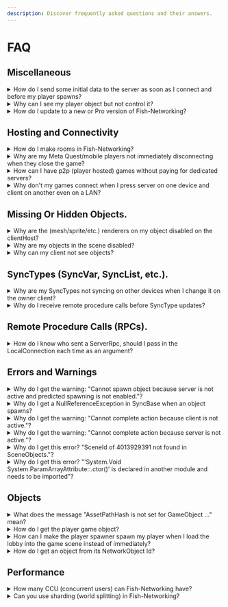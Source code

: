 ```yaml
---
description: Discover frequently asked questions and their answers.
---
```


# FAQ

## Miscellaneous

<details>

<summary>How do I send some initial data to the server as soon as I connect and before my player spawns?</summary>

Broadcast are generally the best choice for sending data without a player object. Many developers trade this data in a custom [authenticator ](../../fishnet-building-blocks/components/authenticator.md)class, which allows data to be sent before the client initializes anything at all for the network. See our PasswordAuthenticator script for an example of doing this.

Another approach is to use a custom player spawner instead of our [PlayerSpawner](../../fishnet-building-blocks/components/playerspawner.md). You may send broadcasts back and forward freely, and only spawn your player when you feel is right. See [broadcasts](../features/network-communication/broadcasts.md) for more information on this feature.

</details>

<details>

<summary>Why can I see my player object but not control it?</summary>

Most often when this occurs you actually are able to control your player, but you simply do not see them because your game could be using the incorrect camera. This is seen when more than one player spawns, and the player prefab has a live camera beneath them.

To resolve this issue simply use one camera in the scene and take over it as needed, or disable the camera on your player prefab and only enable it if you own the object.

</details>

<details>

<summary>How do I update to a new or Pro version of Fish-Networking?</summary>

You can install Fish-Networking free over Pro, and Pro over free without any issues. Just download free or Pro and import normally. See our [Pro section](../../overview/readme/pro-projects-and-support.md) for information on downloading Pro.

If you import a new version of Fish-Networking and there are immediately compile errors, delete your FishNet folder then import the latest version again.

</details>

## Hosting and Connectivity

<details>

<summary>How do I make rooms in Fish-Networking?</summary>

There are several ways to make rooms within Fish-Networking.

You can use a third party service which creates individual server instances, each acting as their own. There are several services which provide this, an example of one is [Edgegap](../server-hosting/edgegap-official-partner/).

Another option is to have a single Fish-Networking instance manage rooms in a single build. This reduces the complexity of a third party service but requires you to develop with [stacked scenes](../features/scene-management/scene-stacking.md) in mind. Our project [Lobby and Worlds ](../../overview/readme/pro-projects-and-support.md#projects)accomplishes this, and is available to supporters.

While stacked scenes aren't necessarily difficult, and support for them are built-into Fish-Networking, there are still some Unity limitations around them. An example being, not all physics API are available in stacked scenes. See [Physics Scenes](https://docs.unity3d.com/ScriptReference/PhysicsScene.html) for more information; there is also PhysicsScene2D.

</details>

<details>

<summary>Why are my Meta Quest/mobile players not immediately disconnecting when they close the game?</summary>

Mobile apps don't typically close like a normal application. Instead, mobile apps are suspended so that you may "re-open" them quickly.

Clients will likely disconnect if the game remains in the background for longer than the timeout settings on your Client/ServerManager.

Often you can utilize the Unity callback OnApplicationPause in mobile games to tell the ClientManager to disconnect.

</details>

<details>

<summary>How can I have p2p (player hosted) games without paying for dedicated servers?</summary>

A large variety of third party services allow you to host p2p games. Steam and EOS are the two most common ones, but plenty are available. We support both Steam and EOS.

</details>

<details>

<summary>Why don't my games connect when I press server on one device and client on another even on a LAN?</summary>

When trying to connect to your IP directly you must allow connections through your firewall. Be sure to adjust your firewall to allow the port used by your game.

You can also join/create LAN games without changing your firewall by using our [Fish-Networking Discovery addon](../../overview/asset-integrations/fish-network-discovery.md).

</details>

## Missing Or Hidden Objects.

<details>

<summary>Why are the (mesh/sprite/etc.) renderers on my object disabled on the clientHost?</summary>

By default when the clientHost is not an observer of an object the renders for the object are disabled. This is to simulate as if the object is not spawned for the clientHost, though it of course is as the server is still using the object.

You may disable this feature by changing a setting on the [ObserverManager](../../fishnet-building-blocks/components/managers/observermanager/). It's also possible to disable this per [NetworkObject](../../fishnet-building-blocks/components/network-object.md).

You can also utilize [NetworkObject events](https://firstgeargames.com/FishNet/api/api/FishNet.Object.NetworkObject.html#events) to manually update renderers.

</details>

<details>

<summary>Why are my objects in the scene disabled?</summary>

**First most, check the console for any Fish-Networking warnings or errors.**

Scene objects become disabled when the client is not an observer of the scene. Our [observer system](../features/observers/) controls what objects clients can see, spawn, and transmit.

The most common reason a client is not an observer of the scene is because the server has not added the client to the scene. This can be done manually if you know the client has the scene loaded, using a Fish-Networking SceneManager reference, and calling AddConnectionToScene. EG: sceneManager.AddConnectionToScene(yourClient).

You may just as well use our automated system but telling the SceneManager to load the scene for the client. See [this page](../features/scene-management/loading-scenes/) for more information on that.

If you are starting entering play mode with only one scene you may be manually spawning the player but not adding to starting scene. See our PlayerSpawner script within your Fish-Networking installation for an example of how to instantiate player prefabs, and add clients to scenes.

</details>

<details>

<summary>Why can my client not see objects?</summary>

Related: Why are my objects in the scene disabled?

Related: Why are the mesh/sprite/etc. renderers on my object disabled on the clientHost?

If a client is not an observer of an object then the server does not spawn the object for the client. See our [observers guide ](../features/observers/)for more information.

</details>

## SyncTypes (SyncVar, SyncList, etc.).

<details>

<summary>Why are my SyncTypes not syncing on other devices when I change it on the owner client?</summary>

Clients may update SyncTypes locally, but they are not synchronized over the network; only the server may synchronize SyncTypes. Typically, clients will send a Remote Procedure Call to the server indicating it wants to update something, and the server complies. See these guides for more information: [Remote Procedure Calls](../features/network-communication/remote-procedure-calls.md), [SyncTypes](../features/network-communication/synchronizing/).

</details>

<details>

<summary>Why do I receive remote procedure calls before SyncType updates?</summary>

SyncTimes run on intervals, defaulted to every 100ms if the SyncType has changed; the interval may be changed on the [ServerManager](../../fishnet-building-blocks/components/managers/server-manager.md).

However, even if the interval is met, SyncTypes always synchronize after remote procedure calls (RPC), even if you set them before calling the RPC. You can change SyncTypes to synchronize first on a per SyncType basis using [SyncTypeSettings](https://firstgeargames.com/FishNet/api/api/FishNet.Object.Synchronizing.SyncTypeSettings.html). Review also [SyncTypes guide](../features/network-communication/synchronizing/) thoroughly for updating a SyncTypes settings.

</details>

## Remote Procedure Calls (RPCs).

<details>

<summary>How do I know who sent a ServerRpc, should I pass in the LocalConnection each time as an argument?</summary>

By default only clients which own the objects may send a ServerRpc. You may bypass this restriction by setting 'RequireOwnership' to false in the ServerRpc attribute. If you've not bypassed this restriction, the sender will always be owner.

The [ServerRpc guide ](../features/network-communication/remote-procedure-calls.md#serverrpc)shows how to set RequireOwnership, as well how to know which spectator might be sending the RPC. You will notice in the guide a NetworkConnection is specified at the end of the RPC parameters. You do not pass in a connection when sending the ServerRpc, it's set automatically when you receive the RPC call.

</details>

## Errors and Warnings

<details>

<summary>Why do I get the warning: "Cannot spawn object because server is not active and predicted spawning is not enabled."?</summary>

Typically only the server may spawn networked objects. You will see this warning if you try to network spawn an object on a client, while predicted spawning is not enabled.

Predicted spawning must be turned on in the [ServerManager](../../fishnet-building-blocks/components/managers/server-manager.md). See also the [PredictedSpawn component](../../fishnet-building-blocks/components/prediction/predictedspawn.md).

</details>

<details>

<summary>Why do I get a NullReferenceException in SyncBase when an object spawns?</summary>

Most likely you are seeing this error because your SyncType does not have an initializer. When declaring SyncTypes they must be readOnly and initialized.

For example: `private readonly SyncVar<int> _mySv = new();`\
\
You can view more information about SyncTypes [here](../features/network-communication/synchronizing/).

</details>

<details>

<summary>Why do I get the warning: "Cannot complete action because client is not active."?</summary>

You will see this warning if the client is not started. It's also possible to see this warning if you are trying to communicate with the server such as using a ServerRpc before the object is initialized for the client. See NetworkBehaviour [API](https://firstgeargames.com/FishNet/api/api/FishNet.Object.NetworkBehaviour.html) and [callback order](../features/networked-gameobjects-and-scripts/network-behaviour-guides.md#callbacks) for more information on this.

It's also possible you have a method decorated with the '\[Client]' attribute, such as if you want a method to only run on clients. This will cause the warning, even if your intents are to not have the client connected. If this is true, you may set LoggingType to Off within the Client attribute.

</details>

<details>

<summary>Why do I get the warning: "Cannot complete action because server is not active."?</summary>

You will see this warning if the server is not started. It's also possible to see this warning if you are trying to communicate with a client such as using a Target or ObserversRpc before the object is initialized for the server. See NetworkBehaviour [API](https://firstgeargames.com/FishNet/api/api/FishNet.Object.NetworkBehaviour.html) and [callback order](../features/networked-gameobjects-and-scripts/network-behaviour-guides.md#callbacks) for more information on this.

It's also possible you have a method decorated with the '\[Server]' attribute, such as if you want a method to only run on server. This will cause the warning, even if your intents are to not have the server running. If this is true, you may set LoggingType to Off within the Server attribute.

</details>

<details>

<summary>Why do I get this error? "SceneId of 4013929391 not found in SceneObjects."?</summary>

You will see this error if the server thinks your client is in scene, when the client does not have the scene loaded. Using a SceneCondition on the [ObserverManager ](../../fishnet-building-blocks/components/managers/observermanager/)will typically resolve this problem.

If you are already using a SceneCondition and are certain the correct scenes are being loaded then open the scenes which you are having problems with, and use the Fish-Networking menu to Rebuild SceneIds.

You can also troubleshoot this further by adding the DebugManager component to your NetworkManager and enable Write Scene Object Details. The next time you see the error it will also print the scene and object name the spawn or message was intended for.

In very rare cases this is a bug. If you've tried all the troubleshooting steps above without success consider reaching us on our[ Discord](../../#external-links) for help.

</details>

<details>

<summary>Why do I get this error? "'System.Void System.ParamArrayAttribute::.ctor()' is declared in another module and needs to be imported"?</summary>

On very rare occasion you may encounter this error after making a change to your script. This is a Unity bug that we have no way to resolve internally. The exact cause is unknown, but we know it's related to Unity caching something improperly in a script.

There are a few work-arounds that have worked consistently; most commonly adding a new empty method with a parameter (try without as well) and saving the script will resolve the issue. At some point the Unity cache will fix itself, and the empty method can later be removed.

Clearing the library cache seems to have no benefits of resolving this error. The only success we've seen besides the work around is moving everything to a completely new project. Because creating a new project is so much work it's recommended to use the work-around.

</details>

## Objects

<details>

<summary>What does the message "AssetPathHash is not set for GameObject ..." mean?</summary>

There unfortunately is not any definitive cause of this error. Usually restarting Unity will resolve the problem.

This message can also be seen when a NetworkObject is a prefab which is unable to save changes. If your object is a prefab check to make sure there are no missing scripts, or anything else preventing saving of the prefab.

If issues persist please reach us on our [Discord](../../#external-links).

</details>

<details>

<summary>How do I get the player game object?</summary>

You can get a list of all objects owned by a connection by using conn.Objects.

If you want to grab the first object spawned for a connection use conn.FirstObject. You can set the FirstObject at runtime if you have a preference to the 'FirstObject'.

If you want to know what objects you own as a client you can grab your own connection under clientManager.Connection.

</details>

<details>

<summary>How can I make the player spawner spawn my player when I load the lobby into the game scene instead of immediately?</summary>

This is done by writing a custom player spawner. You can use our PlayerSpawner as an example, but instead of spawning immediately only spawn after a client has been added to a scene.

A good place to start is using the [ClientPresenceChangeEnd callback](../features/scene-management/#scene-events) to know when the client has entered the scene and has visibility of objects within it.

</details>

<details>

<summary>How do I get an object from its NetworkObject Id?</summary>

In most cases you do not need to pass around a NetworkObject Id. The recommended approach, if sending over the network, is to send the NetworkObject reference itself. This automatically efficiently sends the NetworkObject information, and returns the proper object on the other end.

Should you have reasons to use the Id specifically you can look up spawned objects within the serverManager.Objects.Spawned collection, or clientManager.Objects.Spawned if client only. Note: these collections will likely be consolidated in a later release.

</details>

## Performance

<details>

<summary>How many CCU (concurrent users) can Fish-Networking have?</summary>

Our framework does not have any CCU limitations. How many players you are able to host on a single server varies greatly depending upon your server hardware, game mechanics, and your coding efficiency.

Several Fish-Networking games have achieved 500+ CCU, and thousands of NetworkObjects.

</details>

<details>

<summary>Can you use sharding (world splitting) in Fish-Networking?</summary>

Fish-Networking does not take any special actions to support nor restrict sharding. Some users experienced success with custom implementations of world sharding, but we do not officially support this feature.

With how powerful servers have become world sharding is rarely needed, and generally we discourage against it.

</details>
